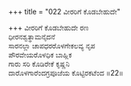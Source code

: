 +++
title = "022 ವೀರರಿಗೆ ಕೊಡಬೇಹುದೇ"

+++
ವೀರರಿಗೆ ಕೊಡಬೇಹುದೇ ರಣ  
ಧೀರನಶ್ವತ್ಥಾಮನೈದನೆ  
ಸಾರನಲ್ಲಾ  ಚಾಪಧರರೊಳಗೇಕಲವ್ಯ ನೃಪ   
ಪೌರವೇಯರೊಳಧಿಕ ಬಾಹ್ಲಿಕ  
ಗಾರು ಸರಿ ಕೊಡಿರೇಕೆ ಕೃಷ್ಣನಿ  
ದಾರೊಳಗಾರೆಂದಗ್ರಪೂಜೆಯ ಕೊಟ್ಟಿರಕಟೆಂದ     ॥22॥